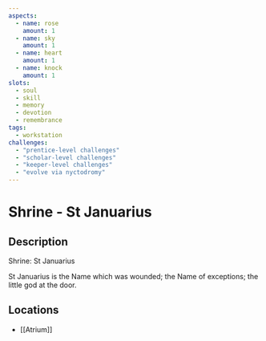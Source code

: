 ```yaml
---
aspects: 
  - name: rose
    amount: 1
  - name: sky
    amount: 1
  - name: heart
    amount: 1
  - name: knock
    amount: 1
slots:
  - soul
  - skill
  - memory
  - devotion
  - remembrance
tags:
  - workstation
challenges:
  - "prentice-level challenges"
  - "scholar-level challenges"
  - "keeper-level challenges"
  - "evolve via nyctodromy"
---
```


# Shrine - St Januarius

## Description
Shrine: St Januarius

St Januarius is the Name which was wounded; the Name of exceptions; the little god at the door.
## Locations
- [[Atrium]]